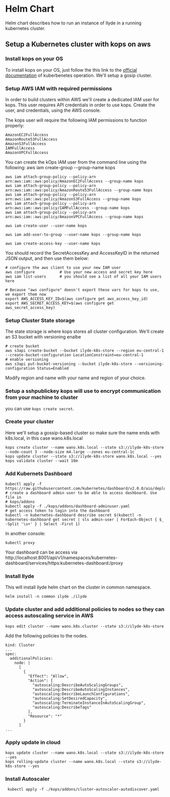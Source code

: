 # Helm Chart

Helm chart describes how to run an instance of Ilyde in a running kubernetes cluster. 

## Setup a Kubernetes cluster with kops on aws

### Install kops on your OS 

To install kops on your OS, just follow the this link to the [official documentation](https://kops.sigs.k8s.io/getting_started/install/) of kuberbenetes operation. We'll setup a gosip cluster.

### Setup AWS IAM with required permissions

In order to build clusters within AWS we'll create a dedicated IAM user for kops. This user requires API credentials in order to use kops. Create the user, and credentials, using the AWS console.

The kops user will require the following IAM permissions to function properly:

```
AmazonEC2FullAccess
AmazonRoute53FullAccess  
AmazonS3FullAccess  
IAMFullAccess  
AmazonVPCFullAccess  
```

You can create the kOps IAM user from the command line using the following:
aws iam create-group --group-name kops

```console
aws iam attach-group-policy --policy-arn arn:aws:iam::aws:policy/AmazonEC2FullAccess --group-name kops
aws iam attach-group-policy --policy-arn arn:aws:iam::aws:policy/AmazonRoute53FullAccess --group-name kops
aws iam attach-group-policy --policy-arn arn:aws:iam::aws:policy/AmazonS3FullAccess --group-name kops
aws iam attach-group-policy --policy-arn arn:aws:iam::aws:policy/IAMFullAccess --group-name kops
aws iam attach-group-policy --policy-arn arn:aws:iam::aws:policy/AmazonVPCFullAccess --group-name kops

aws iam create-user --user-name kops

aws iam add-user-to-group --user-name kops --group-name kops

aws iam create-access-key --user-name kops
```

You should record the SecretAccessKey and AccessKeyID in the returned JSON output, and then use them below:

```console
# configure the aws client to use your new IAM user
aws configure           # Use your new access and secret key here
aws iam list-users      # you should see a list of all your IAM users here

# Because "aws configure" doesn't export these vars for kops to use, we export them now
export AWS_ACCESS_KEY_ID=$(aws configure get aws_access_key_id)
export AWS_SECRET_ACCESS_KEY=$(aws configure get aws_secret_access_key)
```

### Setup Cluster State storage

The state storage is where kops stores all cluster configuration. We'll create an S3 bucket with versioning enalbe

```console
# create bucket
aws s3api create-bucket --bucket ilyde-k8s-store --region eu-central-1 --create-bucket-configuration LocationConstraint=eu-central-1
# enable versioning
aws s3api put-bucket-versioning --bucket ilyde-k8s-store --versioning-configuration Status=Enabled
```
Modify region and name with your name and region of your choice.

### Setup a sshpublickey kops will use to encrypt communication from your machine to cluster

you can use `kops create secret`. 

### Create your cluster

Here we'll setup a gossip-based cluster so make sure the name ends with k8s.local, in this case wano.k8s.local

```console
kops create cluster --name wano.k8s.local --state s3://ilyde-k8s-store --node-count 3 --node-size m4.large --zones eu-central-1c 
kops update cluster --state s3://ilyde-k8s-store wano.k8s.local --yes
kops validate cluster --wait 10m
```

### Add Kubernets Dashboard

```console
kubectl apply -f https://raw.githubusercontent.com/kubernetes/dashboard/v2.0.0/aio/deploy/recommended.yaml
# create a dashboard admin user to be able to access dashboard. Use file in
# kops/addons
kubectl apply -f ./kops/addons/dashboard-adminuser.yaml
# get access token to login into the dashboard
kubectl -n kubernetes-dashboard describe secret $(kubectl -n kubernetes-dashboard get secret | sls admin-user | ForEach-Object { $_ -Split '\s+' } | Select -First 1)
```
In another console:


```console
kubectl proxy
```
Your dashboard can be access via http://localhost:8001/api/v1/namespaces/kubernetes-dashboard/services/https:kubernetes-dashboard:/proxy

### Install Ilyde

This will install ilyde helm chart on the cluster in common namespace.

```console
helm install -n common ilyde ./ilyde
```

### Update cluster and add additional policies to nodes so they can access autoscaling service in AWS

```console
kops edit cluster --name wano.k8s.cluster --state s3://ilyde-k8s-store
```
Add the following policies to the nodes.

```console
kind: Cluster
...
spec:
  additionalPolicies:
    node: |
      [
        {
          "Effect": "Allow",
          "Action": [
            "autoscaling:DescribeAutoScalingGroups",
            "autoscaling:DescribeAutoScalingInstances",
            "autoscaling:DescribeLaunchConfigurations",
            "autoscaling:SetDesiredCapacity",
            "autoscaling:TerminateInstanceInAutoScalingGroup",
            "autoscaling:DescribeTags"
          ],
          "Resource": "*"
        }
      ]
...
```

### Apply update in cloud


```console
kops update cluster --name wano.k8s.local --state s3://ilyde-k8s-store --yes
kops rolling-update cluster --name wano.k8s.local --state s3://ilyde-k8s-store --yes
```

### Install Autoscaler

```console
 kubectl apply -f ./kops/addons/cluster-autoscaler-autodiscover.yaml
```